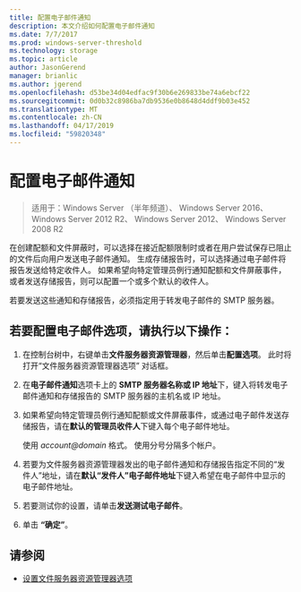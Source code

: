```yaml
---
title: 配置电子邮件通知
description: 本文介绍如何配置电子邮件通知
ms.date: 7/7/2017
ms.prod: windows-server-threshold
ms.technology: storage
ms.topic: article
author: JasonGerend
manager: brianlic
ms.author: jgerend
ms.openlocfilehash: d53be34d04edfac9f30b6e269833be74a6ebcf22
ms.sourcegitcommit: 0d0b32c8986ba7db9536e0b8648d4ddf9b03e452
ms.translationtype: MT
ms.contentlocale: zh-CN
ms.lasthandoff: 04/17/2019
ms.locfileid: "59820348"
---
```

# <a name="configure-e-mail-notifications"></a>配置电子邮件通知

> 适用于：Windows Server （半年频道）、 Windows Server 2016、 Windows Server 2012 R2、 Windows Server 2012、 Windows Server 2008 R2

在创建配额和文件屏蔽时，可以选择在接近配额限制时或者在用户尝试保存已阻止的文件后向用户发送电子邮件通知。 生成存储报告时，可以选择通过电子邮件将报告发送给特定收件人。 如果希望向特定管理员例行通知配额和文件屏蔽事件，或者发送存储报告，则可以配置一个或多个默认的收件人。

若要发送这些通知和存储报告，必须指定用于转发电子邮件的 SMTP 服务器。

## <a name="to-configure-e-mail-options"></a>若要配置电子邮件选项，请执行以下操作：

1.  在控制台树中，右键单击**文件服务器资源管理器**，然后单击**配置选项**。 此时将打开“文件服务器资源管理器选项”  对话框。

2.  在**电子邮件通知**选项卡上的 **SMTP 服务器名称或 IP 地址**下，键入将转发电子邮件通知和存储报告的 SMTP 服务器的主机名或 IP 地址。

3.  如果希望向特定管理员例行通知配额或文件屏蔽事件，或通过电子邮件发送存储报告，请在**默认的管理员收件人**下键入每个电子邮件地址。

    使用 *account@domain* 格式。 使用分号分隔多个帐户。

4.  若要为文件服务器资源管理器发出的电子邮件通知和存储报告指定不同的“发件人”地址，请在**默认“发件人”电子邮件地址**下键入希望在电子邮件中显示的电子邮件地址。

5.  若要测试你的设置，请单击**发送测试电子邮件**。

6.  单击 **“确定”**。


## <a name="see-also"></a>请参阅

-   [设置文件服务器资源管理器选项](setting-file-server-resource-manager-options.md)